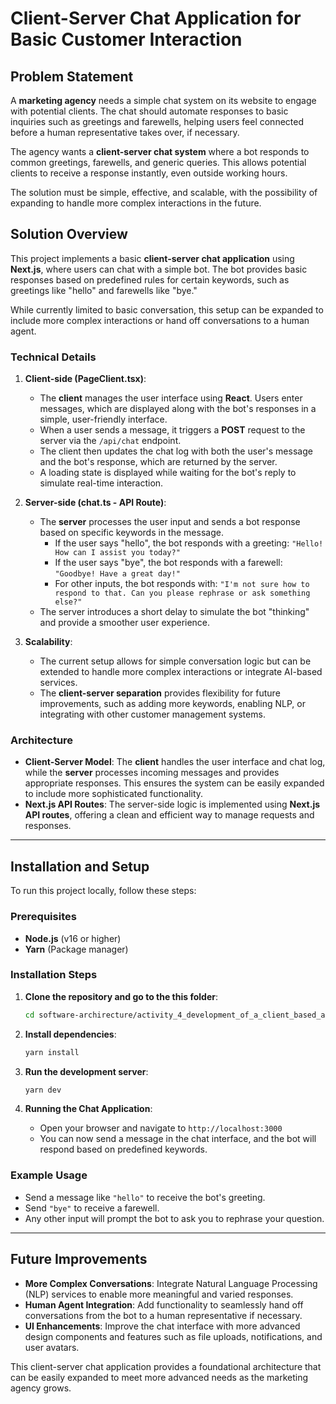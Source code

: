 # Client-Server Chat Application for Basic Customer Interaction

## Problem Statement

A **marketing agency** needs a simple chat system on its website to engage with potential clients. The chat should automate responses to basic inquiries such as greetings and farewells, helping users feel connected before a human representative takes over, if necessary.

The agency wants a **client-server chat system** where a bot responds to common greetings, farewells, and generic queries. This allows potential clients to receive a response instantly, even outside working hours.

The solution must be simple, effective, and scalable, with the possibility of expanding to handle more complex interactions in the future.

## Solution Overview

This project implements a basic **client-server chat application** using **Next.js**, where users can chat with a simple bot. The bot provides basic responses based on predefined rules for certain keywords, such as greetings like "hello" and farewells like "bye."

While currently limited to basic conversation, this setup can be expanded to include more complex interactions or hand off conversations to a human agent.

### Technical Details

1. **Client-side (PageClient.tsx)**:
    - The **client** manages the user interface using **React**. Users enter messages, which are displayed along with the bot's responses in a simple, user-friendly interface.
    - When a user sends a message, it triggers a **POST** request to the server via the `/api/chat` endpoint.
    - The client then updates the chat log with both the user's message and the bot's response, which are returned by the server.
    - A loading state is displayed while waiting for the bot's reply to simulate real-time interaction.

2. **Server-side (chat.ts - API Route)**:
    - The **server** processes the user input and sends a bot response based on specific keywords in the message.
        - If the user says "hello", the bot responds with a greeting: `"Hello! How can I assist you today?"`
        - If the user says "bye", the bot responds with a farewell: `"Goodbye! Have a great day!"`
        - For other inputs, the bot responds with: `"I'm not sure how to respond to that. Can you please rephrase or ask something else?"`
    - The server introduces a short delay to simulate the bot "thinking" and provide a smoother user experience.

3. **Scalability**:
    - The current setup allows for simple conversation logic but can be extended to handle more complex interactions or integrate AI-based services.
    - The **client-server separation** provides flexibility for future improvements, such as adding more keywords, enabling NLP, or integrating with other customer management systems.

### Architecture

- **Client-Server Model**: The **client** handles the user interface and chat log, while the **server** processes incoming messages and provides appropriate responses. This ensures the system can be easily expanded to include more sophisticated functionality.
- **Next.js API Routes**: The server-side logic is implemented using **Next.js API routes**, offering a clean and efficient way to manage requests and responses.

---

## Installation and Setup

To run this project locally, follow these steps:

### Prerequisites
- **Node.js** (v16 or higher)
- **Yarn** (Package manager)

### Installation Steps

1. **Clone the repository and go to the this folder**:
   ```bash
   cd software-archirecture/activity_4_development_of_a_client_based_architecture
   ```

2. **Install dependencies**:
   ```bash
   yarn install
   ```

3. **Run the development server**:
   ```bash
   yarn dev
   ```

4. **Running the Chat Application**:
    - Open your browser and navigate to `http://localhost:3000`
    - You can now send a message in the chat interface, and the bot will respond based on predefined keywords.

### Example Usage

- Send a message like `"hello"` to receive the bot's greeting.
- Send `"bye"` to receive a farewell.
- Any other input will prompt the bot to ask you to rephrase your question.

---
## Future Improvements

- **More Complex Conversations**: Integrate Natural Language Processing (NLP) services to enable more meaningful and varied responses.
- **Human Agent Integration**: Add functionality to seamlessly hand off conversations from the bot to a human representative if necessary.
- **UI Enhancements**: Improve the chat interface with more advanced design components and features such as file uploads, notifications, and user avatars.

This client-server chat application provides a foundational architecture that can be easily expanded to meet more advanced needs as the marketing agency grows.

